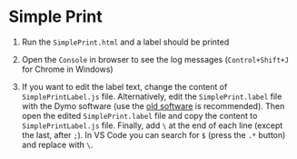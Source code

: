 # Simple Print

1. Run the `SimplePrint.html` and a label should be printed

2. Open the `Console` in browser to see the log messages (`Control+Shift+J` for Chrome in Windows)

3. If you want to edit the label text, change the content of `SimplePrintLabel.js` file. Alternatively, edit the `SimplePrint.label` file with the Dymo software (use the [old software](https://www.dymo.com/support?cfid=dymo-compatibility-chart) is recommended).
Then open the edited `SimplePrint.label` file and copy the content to `SimplePrintLabel.js` file. Finally, add `\` at the end of each line (except the last, after `;`). In VS Code you can search for `$` (press the `.*` button) and replace with `\`.